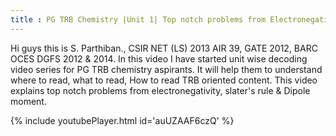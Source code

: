 ```yaml
---
title : PG TRB Chemistry |Unit 1| Top notch problems from Electronegativity, Slater's Rule & Dipole moment |
---
```


Hi guys this is S. Parthiban., CSIR NET (LS) 2013 AIR 39, GATE 2012, BARC OCES DGFS 2012 & 2014. In this video I have started unit wise decoding video series for PG TRB chemistry aspirants. It will help them to understand where to read, what to read, How to read TRB oriented content. This video  explains top notch problems from electronegativity, slater's rule & Dipole moment.



{% include youtubePlayer.html id='auUZAAF6czQ' %}
